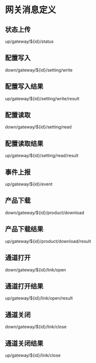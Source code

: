 # 网关消息定义

## 状态上传

up/gateway/${id}/status

## 配置写入

down/gateway/${id}/setting/write


## 配置写入结果

up/gateway/${id}/setting/write/result

## 配置读取

down/gateway/${id}/setting/read

## 配置读取结果

up/gateway/${id}/setting/read/result

## 事件上报

up/gateway/${id}/event

## 产品下载

down/gateway/${id}/product/download

## 产品下载结果

up/gateway/${id}/product/download/result



## 通道打开

down/gateway/${id}/link/open

## 通道打开结果

up/gateway/${id}/link/open/result

## 通道关闭

down/gateway/${id}/link/close

## 通道关闭结果

up/gateway/${id}/link/close

